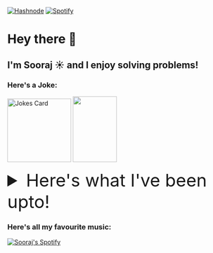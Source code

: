 [![Hashnode](https://img.shields.io/badge/Hashnode-2962FF?style=for-the-badge&logo=hashnode&logoColor=white)](https://thesoorajsingh.hashnode.dev)    [![Spotify](https://img.shields.io/badge/Spotify-1ED760?style=for-the-badge&logo=spotify&logoColor=white)](https://open.spotify.com/playlist/7Hlj3qD96PhVHQ68zdX7xp?si=7ee9ba2bc96040c1)

# Hey there 👀
## I'm Sooraj ☀️ and I enjoy solving problems!

### Here's a Joke:

<img src="https://readme-jokes.vercel.app/api?hideBorder&theme=tokyonight" alt="Jokes Card" height="145" />  <img src="https://c.tenor.com/maJMe3IR3ZMAAAAM/see-myself-out.gif" height="150px" width="100px" />

<details>
<summary style="font-size:2.5rem">Here's what I've been upto!</summary>

![Sooraj's Profile Summary](https://github-profile-summary-cards.vercel.app/api/cards/profile-details?username=thesoorajsingh&theme=tokyonight)


![](http://github-profile-summary-cards.vercel.app/api/cards/repos-per-language?username=thesoorajsingh&theme=tokyonight)    ![](http://github-profile-summary-cards.vercel.app/api/cards/most-commit-language?username=thesoorajsingh&theme=tokyonight)



![](http://github-profile-summary-cards.vercel.app/api/cards/stats?username=thesoorajsingh&theme=tokyonight)    ![](http://github-profile-summary-cards.vercel.app/api/cards/productive-time?username=thesoorajsingh&theme=tokyonight&utcOffset=8)
</details>

### Here's all my favourite music:
[![Sooraj's Spotify](https://spotify-recently-played-readme.vercel.app/api?user=iaqsbvb6redjj4ifnm2oddy5m&count=3&width=680)](https://open.spotify.com/playlist/7Hlj3qD96PhVHQ68zdX7xp?si=1267942a4ff24797)

